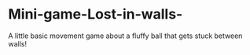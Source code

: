 # Mini-game-Lost-in-walls-
A little basic movement game about a fluffy ball that gets stuck between walls!
